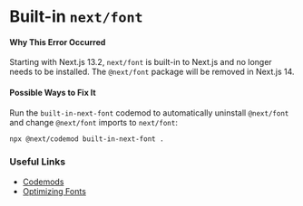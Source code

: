 # Built-in `next/font`

#### Why This Error Occurred

Starting with Next.js 13.2, `next/font` is built-in to Next.js and no longer needs to be installed. The `@next/font` package will be removed in Next.js 14.

#### Possible Ways to Fix It

Run the `built-in-next-font` codemod to automatically uninstall `@next/font` and change `@next/font` imports to `next/font`:

```sh
npx @next/codemod built-in-next-font .
```

### Useful Links

- [Codemods](https://nextjs.org/docs/advanced-features/codemods)
- [Optimizing Fonts](https://nextjs.org/docs/basic-features/font-optimization)
